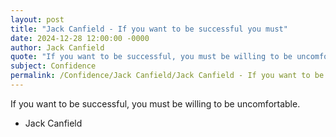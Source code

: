 ```yaml
---
layout: post
title: "Jack Canfield - If you want to be successful you must"
date: 2024-12-28 12:00:00 -0000
author: Jack Canfield
quote: "If you want to be successful, you must be willing to be uncomfortable."
subject: Confidence
permalink: /Confidence/Jack Canfield/Jack Canfield - If you want to be successful you must
---
```


If you want to be successful, you must be willing to be uncomfortable.

- Jack Canfield
